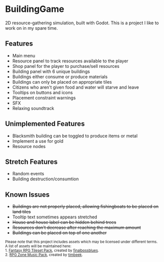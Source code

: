 # BuildingGame
2D resource-gathering simulation, built with Godot. 
This is a project I like to work on in my spare time.

## Features
- Main menu
- Resource panel to track resources available to the player
- Shop panel for the player to purchase/sell resources
- Building panel with 6 unique buildings
- Buildings either consume or produce materials
- Buildings can only be placed on appropriate tiles
- Citizens who aren't given food and water will starve and leave
- Tooltips on buttons and icons
- Placement constraint warnings
- SFX
- Relaxing soundtrack

## Unimplemented Features
- Blacksmith building can be toggled to produce items or metal
- Implement a use for gold
- Resource nodes

## Stretch Features
- Random events
- Building destruction/consumtion

## Known Issues
- ~~Buildings are not properly placed, allowing fishingboats to be placed on land tiles~~
- Tooltip text sometimes appears stretched
- ~~House and house label can be hidden behind trees~~
- ~~Resources don't decrease after reaching the maximum amount~~
- ~~Buildings can be placed on top of one another~~


<sub>Please note that this project includes assets which may be licensed under different terms. A list of assets will be maintained here:</sub><br>
<sub>1. [Fantasy RPG Tileset Pack](https://www.gamedevmarket.net/asset/fantasy-rpg-tileset-pack-3541/), created by [finalbossblues](finalbossblues.com).</sub><br>
<sub>2. [RPG Zone Music Pack](https://www.fiverr.com/timbeek/video-game-music-loops), created by [timbeek](https://www.fiverr.com/timbeek).</sub>
